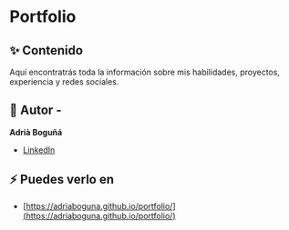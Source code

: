 

<h1 align="left">Portfolio</h1>


## ✨ Contenido

Aquí encontratrás toda la información sobre mis habilidades, proyectos, experiencia y redes sociales.

## 🌱 Autor -
**Adrià Boguñá**

* [LinkedIn](https://www.linkedin.com/in/adriaboguna/)

## ⚡ Puedes verlo en
- [https://adriaboguna.github.io/portfolio/](https://adriaboguna.github.io/portfolio/)
